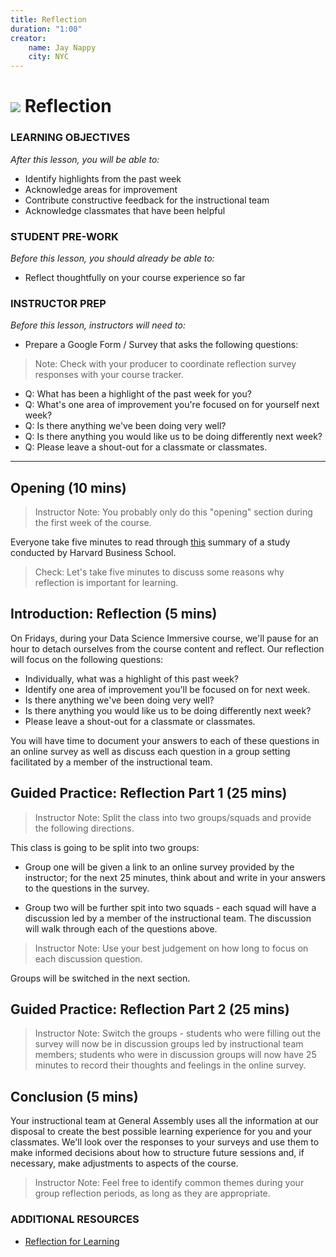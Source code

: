 ```yaml
---
title: Reflection
duration: "1:00"
creator:
    name: Jay Nappy
    city: NYC
---
```



# ![](https://ga-dash.s3.amazonaws.com/production/assets/logo-9f88ae6c9c3871690e33280fcf557f33.png) Reflection

### LEARNING OBJECTIVES
*After this lesson, you will be able to:*
- Identify highlights from the past week
- Acknowledge areas for improvement
- Contribute constructive feedback for the instructional team
- Acknowledge classmates that have been helpful

### STUDENT PRE-WORK
*Before this lesson, you should already be able to:*
- Reflect thoughtfully on your course experience so far

### INSTRUCTOR PREP
*Before this lesson, instructors will need to:*

- Prepare a Google Form / Survey that asks the following questions:
> Note: Check with your producer to coordinate reflection survey responses with your course tracker.

 - Q: What has been a highlight of the past week for you?
 - Q: What's one area of improvement you're focused on for yourself next week?
 - Q: Is there anything we've been doing very well?
 - Q: Is there anything you would like us to be doing differently next week?
 - Q: Please leave a shout-out for a classmate or classmates.

  ---
<a name="opening"></a>
## Opening (10 mins)

> Instructor Note: You probably only do this "opening" section during the first week of the course.

Everyone take five minutes to read through [this](http://99u.com/workbook/25481/reflection-is-the-most-important-part-of-the-learning-process) summary of a study conducted by Harvard Business School.

> Check: Let's take five minutes to discuss some reasons why reflection is important for learning.

<a name="introduction"></a>

## Introduction: Reflection (5 mins)

On Fridays, during your Data Science Immersive course, we'll pause for an hour to detach ourselves from the course content and reflect.  Our reflection will focus on the following questions:

- Individually, what was a highlight of this past week?
- Identify one area of improvement you'll be focused on for next week.
- Is there anything we've been doing very well?
- Is there anything you would like us to be doing differently next week?
- Please leave a shout-out for a classmate or classmates.

You will have time to document your answers to each of these questions in an online survey as well as discuss each question in a group setting facilitated by a member of the instructional team.

## Guided Practice: Reflection Part 1 (25 mins)

> Instructor Note:  Split the class into two groups/squads and provide the following directions.

This class is going to be split into two groups:

- Group one will be given a link to an online survey provided by the instructor; for the next 25 minutes, think about and write in your answers to the questions in the survey.

- Group two will be further spit into two squads - each squad will have a discussion led by a member of the instructional team. The discussion will walk through each of the questions above.

> Instructor Note: Use your best judgement on how long to focus on each discussion question.

Groups will be switched in the next section.

## Guided Practice: Reflection Part 2 (25 mins)

> Instructor Note: Switch the groups - students who were filling out the survey will now be in discussion groups led by instructional team members; students who were in discussion groups will now have 25 minutes to record their thoughts and feelings in the online survey.

<a name="conclusion"></a>
## Conclusion (5 mins)

Your instructional team at General Assembly uses all the information at our disposal to create the best possible learning experience for you and your classmates. We'll look over the responses to your surveys and use them to make informed decisions about how to structure future sessions and, if necessary, make adjustments to aspects of the course.

> Instructor Note: Feel free to identify common themes during your group reflection periods, as long as they are appropriate.

### ADDITIONAL RESOURCES
- [Reflection for Learning](https://sites.google.com/site/reflection4learning/why-reflect)
